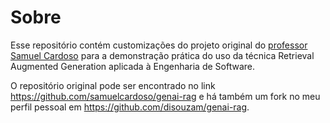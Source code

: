 # Sobre

Esse repositório contém customizações do projeto original do [professor Samuel Cardoso](https://github.com/samuelcardoso) para a demonstração prática do uso da técnica Retrieval Augmented Generation aplicada à Engenharia de Software.

O repositório original pode ser encontrado no link https://github.com/samuelcardoso/genai-rag e há também um fork no meu perfil pessoal em https://github.com/disouzam/genai-rag.

